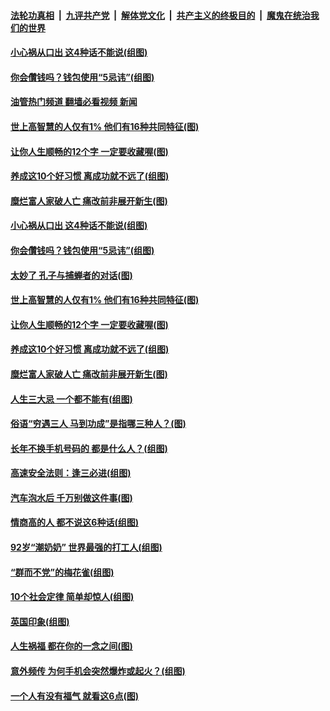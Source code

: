 ####  [法轮功真相](../../../../basic/blob/master/README.md?t=09071001) &nbsp;|&nbsp; [九评共产党](../../../../9ping.md/blob/master/README.md?t=09071001) &nbsp;|&nbsp; [解体党文化](../../../../jtdwh.md/blob/master/README.md?t=09071001)  &nbsp;|&nbsp; [共产主义的终极目的](../../../../gczydzjmd.md/blob/master/README.md?t=09071001) &nbsp;|&nbsp; [魔鬼在统治我们的世界](../../../../mgztzwmdsj.md/blob/master/README.md?t=09071001) 

#### [小心祸从口出 这4种话不能说(组图)](../pages/p8/1015727.md?t=09071001) 

#### [你会儹钱吗？钱包使用“5忌讳”(组图)](../pages/p8/1015691.md?t=09071001) 

#### [油管热门频道 翻墙必看视频 新闻](http://45.76.130.85:81/youtube.html?09071001)

#### [世上高智慧的人仅有1% 他们有16种共同特征(图)](../pages/p8/1015958.md?t=09071001) 

#### [让你人生顺畅的12个字 一定要收藏喔(图)](../pages/p8/1015909.md?t=09071001) 

#### [养成这10个好习惯 离成功就不远了(组图)](../pages/p8/1015957.md?t=09071001) 

#### [糜烂富人家破人亡 痛改前非展开新生(图)](../pages/p8/1015765.md?t=09071001) 

#### [小心祸从口出 这4种话不能说(组图)](../pages/p8/1015727.md?t=09071001) 

#### [你会儹钱吗？钱包使用“5忌讳”(组图)](../pages/p8/1015691.md?t=09071001) 

#### [太妙了 孔子与捕蝉者的对话(图)](../pages/p8/1016022.md?t=09071001) 

#### [世上高智慧的人仅有1% 他们有16种共同特征(图)](../pages/p8/1015958.md?t=09071001) 

#### [让你人生顺畅的12个字 一定要收藏喔(图)](../pages/p8/1015909.md?t=09071001) 

#### [养成这10个好习惯 离成功就不远了(组图)](../pages/p8/1015957.md?t=09071001) 

#### [糜烂富人家破人亡 痛改前非展开新生(图)](../pages/p8/1015765.md?t=09071001) 

#### [人生三大忌 一个都不能有(组图)](../pages/p8/1015363.md?t=09071001) 

#### [俗语“穷遇三人 马到功成”是指哪三种人？(图)](../pages/p8/1015899.md?t=09071001) 

#### [长年不换手机号码的 都是什么人？(组图)](../pages/p8/1015862.md?t=09071001) 

#### [高速安全法则：逢三必进(组图)](../pages/p8/1015688.md?t=09071001) 

#### [汽车泡水后 千万别做这件事(图)](../pages/p8/1015519.md?t=09071001) 

#### [情商高的人 都不说这6种话(组图)](../pages/p8/1014601.md?t=09071001) 

#### [92岁“潮奶奶” 世界最强的打工人(组图)](../pages/p8/1014804.md?t=09071001) 

#### [“群而不党”的梅花雀(组图)](../pages/p8/1015636.md?t=09071001) 

#### [10个社会定律 简单却惊人(组图)](../pages/p8/1015723.md?t=09071001) 

#### [英国印象(组图)](../pages/p8/1013325.md?t=09071001) 

#### [人生祸福 都在你的一念之间(图)](../pages/p8/1015680.md?t=09071001) 

#### [意外频传 为何手机会突然爆炸或起火？(组图)](../pages/p8/1015681.md?t=09071001) 

#### [一个人有没有福气 就看这6点(图)](../pages/p8/1015641.md?t=09071001) 

<img src='http://gfw-breaker.win/goodnews/indexes/p8.md' width='0px' height='0px'/>
